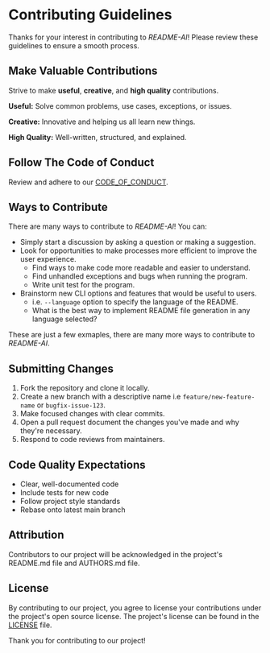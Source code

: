 # Contributing Guidelines

Thanks for your interest in contributing to *README-AI*! Please review these guidelines to ensure a smooth process.

## Make Valuable Contributions

Strive to make **useful**, **creative**, and **high quality** contributions.

**Useful:** Solve common problems, use cases, exceptions, or issues.

**Creative:** Innovative and helping us all learn new things.

**High Quality:** Well-written, structured, and explained.

## Follow The Code of Conduct

Review and adhere to our [CODE_OF_CONDUCT](./CODE_OF_CONDUCT.md).

## Ways to Contribute

There are many ways to contribute to *README-AI*! You can:

- Simply start a discussion by asking a question or making a suggestion.
- Look for opportunities to make processes more efficient to improve the user experience.
  - Find ways to make code more readable and easier to understand.
  - Find unhandled exceptions and bugs when running the program.
  - Write unit test for the program.
- Brainstorm new CLI options and features that would be useful to users.
  - i.e. `--language` option to specify the language of the README.
  - What is the best way to implement README file generation in any language selected?

These are just a few exmaples, there are many more ways to contribute to *README-AI*.

## Submitting Changes

1. Fork the repository and clone it locally.
2. Create a new branch with a descriptive name i.e <code>feature/new-feature-name</code> or <code>bugfix-issue-123</code>.
3. Make focused changes with clear commits.
4. Open a pull request document the changes you've made and why they're necessary.
5. Respond to code reviews from maintainers.

## Code Quality Expectations

- Clear, well-documented code
- Include tests for new code
- Follow project style standards
- Rebase onto latest main branch

## Attribution

Contributors to our project will be acknowledged in the project's README.md file and AUTHORS.md file.

## License

By contributing to our project, you agree to license your contributions under the project's open source license. The project's license can be found in the [LICENSE](./LICENSE.md) file.

Thank you for contributing to our project!
